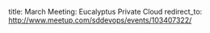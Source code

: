 title: March Meeting: Eucalyptus Private Cloud
redirect_to: http://www.meetup.com/sddevops/events/103407322/